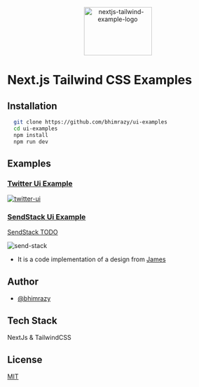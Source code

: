 <p align="center">
  <img width="155" height="110" alt="nextjs-tailwind-example-logo" src="https://user-images.githubusercontent.com/46085301/137587568-37447cde-52bb-49ec-98fd-9e3ad620a6c8.png">
</p>

# Next.js Tailwind CSS Examples


## Installation

```bash
  git clone https://github.com/bhimrazy/ui-examples
  cd ui-examples
  npm install
  npm run dev
```
## Examples 
### [Twitter Ui Example](https://github.com/bhimrazy/ui-examples/blob/master/pages/twitter.js)
  [![twitter-ui](https://user-images.githubusercontent.com/46085301/137588216-8a86e2d3-74c5-4c68-a19a-00b0a2179050.png)](https://www.youtube.com/watch?v=4mmwUPDBInI)

### [SendStack Ui Example](https://github.com/bhimrazy/ui-examples/blob/master/pages/sendstack.js)
   [SendStack TODO](https://github.com/bhimrazy/ui-examples/blob/master/TODO-SendStack.md)
     
  ![send-stack](https://user-images.githubusercontent.com/46085301/137587881-9d60f375-5a3a-4a2c-88b4-eb90f4f86a66.png)
  - It is a code implementation of a design from [James](https://dribbble.com/shots/16656464--SendStack)


## Author
 - [@bhimrazy](https://github.com/bhimrazy)
## Tech Stack
NextJs & TailwindCSS

## License

[MIT](https://github.com/bhimrazy/ui-examples/blob/master/LICENSE)
